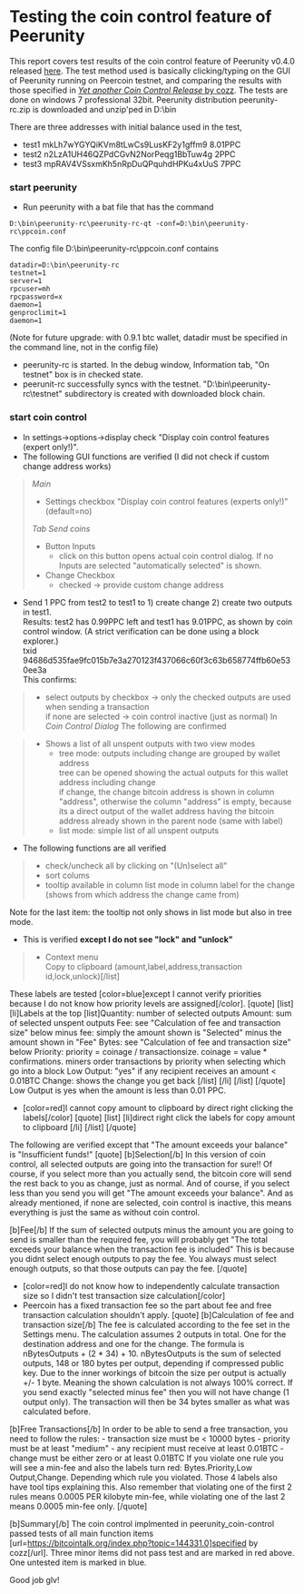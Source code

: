 Testing the coin control feature of Peerunity
===================================================

This report covers test results of the coin control feature of Peerunity v0.4.0 released [here](http://www.peercointalk.org/index.php?topic=2648.msg23426#msg23426). The test method used is basically clicking/typing on the GUI of Peerunity running on Peercoin testnet, and comparing the results with those specified in [_Yet another Coin Control Release_ by cozz](https://bitcointalk.org/index.php?topic=144331.0). The tests are done on windows 7 professional 32bit. Peerunity distribution peerunity-rc.zip is downloaded and unzip'ped in D:\bin

There are three addresses with initial balance used in the test, 
* test1  mkLh7wYGYQiKVm8tLwCs9LusKF2y1gffm9  8.01PPC 
* test2  n2LzA1UH46QZPdCGvN2NorPeqg1BbTuw4g  2PPC 
* test3  mpRAV4VSsxmKh5nRpDuQPquhdHPKu4xUuS  7PPC 

### start peerunity

* Run peerunity with a bat file that has the command
```
D:\bin\peerunity-rc\peerunity-rc-qt -conf=D:\bin\peerunity-rc\ppcoin.conf
```
The config file D:\bin\peerunity-rc\ppcoin.conf contains
```
datadir=D:\bin\peerunity-rc
testnet=1
server=1
rpcuser=mh
rpcpassword=x
daemon=1
genproclimit=1
daemon=1
```
(Note for future upgrade: with 0.9.1 btc wallet, datadir must be specified in the command line, not in the config file)

* peerunity-rc is started. In the debug window, Information tab, "On testnet" box is in checked state. 
* peerunit-rc successfully syncs with the testnet. "D:\bin\peerunity-rc\testnet" subdirectory is created with downloaded block chain.

### start coin control

* In settings->options->display check "Display coin control features (expert only!)".
* The following GUI functions are verified (I did not check if custom change address works)

> _Main_
>   * Settings checkbox "Display coin control features (experts only!)" (default=no)
>
> _Tab Send coins_
>   * Button Inputs
>     * click on this button opens actual coin control dialog. If no Inputs are selected "automatically selected" is shown.
>   * Change Checkbox
>     * checked -> provide custom change address


* Send 1 PPC from test2 to test1 to 1) create change 2) create two outputs in test1.  
  Results: test2 has 0.99PPC left and test1 has 9.01PPC, as shown by coin control window. (A strict verification can be done using a block explorer.)  
  txid 94686d535fae9fc015b7e3a270123f437066c60f3c63b658774ffb60e530ee3a  
  This confirms:
>  * select outputs by checkbox -> only the checked outputs are used when sending a transaction  
>    if none are selected -> coin control inactive (just as normal)
In _Coin Control Dialog_ The following are confirmed

> 
> * Shows a list of all unspent outputs with two view modes
>    * tree mode: outputs including change are grouped by wallet address  
>       tree can be opened showing the actual outputs for this wallet address including change  
>       if change, the change bitcoin address is shown in column "address", otherwise the column "address" is empty, because its a direct output of the wallet address having the bitcoin address already shown in the parent node (same with label)
>    * list mode: simple list of all unspent outputs
>

* The following functions are all verified
>  * check/uncheck all by clicking on "(Un)select all"
>  * sort colums
>  * tooltip available in column list mode in column label for the change (shows from which address the change came from)

Note for the last item: the tooltip not only shows in list mode but also in tree mode.

* This is verified **except I do not see "lock" and "unlock"**
>  * Context menu  
>    Copy to clipboard (amount,label,address,transaction id,lock,unlock)[/list]

These labels are tested [color=blue]except I cannot verify priorities because I do not know how priority levels are assigned[/color]. 
[quote]
[list]
[li]Labels at the top
[list]Quantity: number of selected outputs
Amount: sum of selected unspent outputs
Fee:   see "Calculation of fee and transaction size" below
minus fee: simply the amount shown is "Selected" minus the amount shown in "Fee"
Bytes: see "Calculation of fee and transaction size" below
Priority: priority = coinage / transactionsize. coinage = value * confirmations.  miners order transactions by priority when selecting which go into a block
Low Output: "yes" if any recipient receives an amount < 0.01BTC
Change: shows the change you get back
[/list]
[/li]
[/list]
[/quote]
Low Output is yes when the amount is less than 0.01 PPC.

* [color=red]I cannot copy amount to clipboard by direct right clicking the labels[/color]
[quote]
[list]
[li]direct right click the labels for copy amount to clipboard
[/li]
[/list]
[/quote]

The following are verified except that "The amount exceeds your balance" is "Insufficient funds!"
[quote]
[b]Selection[/b]
In this version of coin control, all selected outputs are going into the transaction for sure!!
Of course, if you select more than you actually send, the bitcoin core will send the rest back to you as change, just as normal.
And of course, if you select less than you send you will get "The amount exceeds your balance".
And as already mentioned, if none are selected, coin control is inactive, this means everything is just the same as without coin control.

[b]Fee[/b]
If the sum of selected outputs minus the amount you are going to send is smaller than the required fee, you will probably get
"The total exceeds your balance when the transaction fee is included"
This is because you didnt select enough outputs to pay the fee.
You always must select enough outputs, so that those outputs can pay the fee.
[/quote]

* [color=red]I do not know how to independently calculate transaction size so I didn't test transaction size calculation[/color]
* Peercoin has a fixed transaction fee so the part about fee and free transaction calculation shouldn't apply.
[quote]
[b]Calculation of fee and transaction size[/b]
The fee is calculated according to the fee set in the Settings menu.
The calculation assumes 2 outputs in total. One for the destination address and one for the change.
The formula is nBytesOutputs + (2 * 34) + 10. nBytesOutputs is the sum of selected outputs, 148 or 180 bytes per output, depending if compressed public key.
Due to the inner workings of bitcoin the size per output is actually +/- 1 byte. Meaning the shown calculation is not always 100% correct.
If you send exactly "selected minus fee" then you will not have change (1 output only). The transaction will then be 34 bytes smaller as what was calculated before.

[b]Free Transactions[/b]
In order to be able to send a free transaction, you need to follow the rules:
     - transaction size must be < 10000 bytes
     - priority must be at least "medium"
     - any recipient must receive at least 0.01BTC
     - change must be either zero or at least 0.01BTC
  If you violate one rule you will see a min-fee and also the labels turn red:
  Bytes.Priority,Low Output,Change. Depending which rule you violated.
  Those 4 labels also have tool tips explaining this.
  Also remember that violating one of the first 2 rules means 0.0005 PER kilobyte min-fee,
  while violating one of the last 2 means 0.0005 min-fee only.
[/quote]

[b]Summary[/b]
The coin control implmented in peerunity_coin-control passed tests of all main function items [url=https://bitcointalk.org/index.php?topic=144331.0]specified by cozz[/url]. Three minor items did not pass test and are marked in red above. One untested item is marked in blue.

Good job glv!

